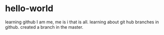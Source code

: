 # hello-world
learning github
I am me, me is i that is all. learning about git hub branches in github. created a branch in the master.
